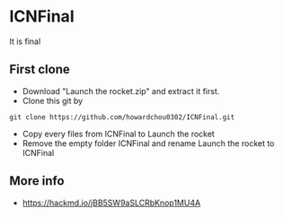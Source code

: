 # ICNFinal
It is final

## First clone
- Download "Launch the rocket.zip" and extract it first.
- Clone this git by
```
git clone https://github.com/howardchou0302/ICNFinal.git
```
- Copy every files from ICNFinal to Launch the rocket
- Remove the empty folder ICNFinal and rename Launch the rocket to ICNFinal

## More info
- https://hackmd.io/jBB5SW9aSLCRbKnop1MU4A
